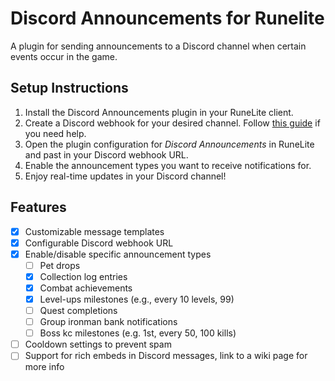 # Discord Announcements for Runelite
A plugin for sending announcements to a Discord channel when certain events occur in the game.

## Setup Instructions

1. Install the Discord Announcements plugin in your RuneLite client.
1. Create a Discord webhook for your desired channel. Follow [this guide](https://support.discord.com/hc/en-us/articles/228383668-Intro-to-Webhooks) if you need help.
1. Open the plugin configuration for *Discord Announcements* in RuneLite and past in your Discord webhook URL.
1. Enable the announcement types you want to receive notifications for.
1. Enjoy real-time updates in your Discord channel!

## Features
- [x] Customizable message templates
- [x] Configurable Discord webhook URL
- [x] Enable/disable specific announcement types
  - [ ] Pet drops
  - [x] Collection log entries
  - [x] Combat achievements
  - [x] Level-ups milestones (e.g., every 10 levels, 99)
  - [ ] Quest completions
  - [ ] Group ironman bank notifications
  - [ ] Boss kc milestones (e.g. 1st, every 50, 100 kills)
- [ ] Cooldown settings to prevent spam
- [ ] Support for rich embeds in Discord messages, link to a wiki page for more info